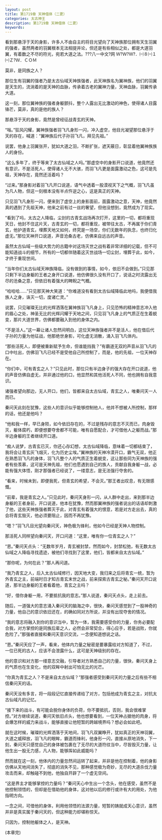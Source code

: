 ```yaml
---
layout: post
title: 第1719章 天神借体（二更）
categories: 太古神王
description: 第1719章 天神借体（二更）
keywords:
---
```


看到那悬浮于天的身影，许多人不由自主的将目光望向了天神族那位拥有天生羽翼的强者，虽然两者的羽翼根本无法相提并论，但还是有些相似之处，都是大道羽翼，有着数之不尽的符光，宛若大道之法。???八一中文?网  Ｗ?Ｗ?Ｗ?．㈠８㈠１㈠Ｚ?Ｗ．ＣＯＭ

莫非，是同族之人？

那位生有羽翼的强者乃是太古仙域天神族强者，此天神族名为翼神族，他们的羽翼是天生的，流淌着的是天神的血脉，传承着古老的翼神力量，天神血脉，羽翼传承大道。

这一刻，那位翼神族的强者身躯颤抖，整个人露出无比激动的神色，使得诸人目露锋芒，莫非，真的是他的族人？

那悬浮于天的身影，竟然是曾经征战青玄的天神。

“嗡。”狂风闪耀，翼神族强者羽飞凡身形一闪，冲入虚空，他目光凝望那位悬浮于天的存在，喊道：“翼神族后代子孙羽飞凡，拜见先祖。”

说罢，他身上羽翼张开，犹如大道之羽，不断扩张，遮天蔽日，彰显着他翼神族族人的身份。

“这么多年了，终于等来了太古仙域之人吗。”那虚空中的身影开口说道，他竟然还有意识，不是活死人，使得诸人无不大骇，而羽飞凡更是面露激动之色，这可是先祖，天神存在，竟然还活着吗？

“过来。”那身影对着羽飞凡开口说道，语气中透着一股漠视天下之气概，羽飞凡虽为凡人物，但这一刻根本没有半点忤逆之心，这是真正的天神。

只见羽飞凡身形一闪，便来到了虚空上的身影面前，面露激动之意，天神，他竟然真的遇到了先祖天神，他来之前有过一丝的奢望，但他没想到，竟然成为了现实。

“看到了吗，太古之人降临，尘封的古青玄战场再次打开，这里的一切，都将重现天日，他封不住这片天，古青玄的一切，都将重现，被带往太古，不再属于你们青玄，他护道青玄，埋葬天地又如何，终究是一场空，你们无数年的执念，也终归化虚无。”那位天神开口说道，声音沧桑古老，仿佛来自远古的声音。

虽然太古仙域一些级大势力的古籍中对这场灭世之战有着非常详细的记载，但不可能知道战斗的细节，所有的一切都伴随着这灭世战场一切尘封，埋葬于此，如今，才终于重现世间。

“当年你们太古仙域天神族降临，没有做到的事情，如今，依旧不会做到。”只见那只剩下半边身躯的王者之身开口说道，他仿佛很久没有开口了，说话之时流露出无尽的沧桑之意，但依旧有着强大的睥睨之气概。

“哈哈哈……”只见那天神大笑道：“你难道没有看到太古仙域降临此地吗，我便借我族人之身，诛灭一切，度诸亡灵。”

说罢，只见璀璨无比的光辉洒落在翼神族羽飞凡身上，只见恐怖的精神意志冲入他的眉心之处，神圣无比的光辉闪耀于天地之间，只见羽飞凡身上的气质正在生着蜕变，那片大道世界，仿佛都要融入到他的身体之内。

“不是活人。”这一幕让诸人忽然间明白，这位天神族强者并不是活人，他在借后代子孙的力量为他征战，他那绝世身影，可化虚无消散，涌入羽飞凡体内。

“那些活死人，即便被重新赋予生命，但谁能挡我？”有霸道无双的声音从羽飞凡的口中吐出，仿佛羽飞凡已经不是受他自己所控制了，而是，他的先祖，一位天神存在。

“你们中，可有青玄之人？”只见此时，那位只有半边身子的强大存在开口说道，他的声音仿佛自虚无，并非通过他的口，他显然和其他活死人不同，他也拥有自我意识。

诸强者望向那边，无人开口，他们，皆都来自太古仙域，青玄之人，唯秦问天一人而已。

秦问天此刻在犹豫，这些人的意识似乎能够控制他人，他并不想被人所控制，那样的话，他还是他吗？

“他和我一样，早已身陨，如今依旧存在的，不过是残存的意志不灭而已，肉身毁灭，躯体腐朽，即便想要夺舍都不可能，唯有自愿配合，才可借他人之躯而战。”那半边身躯的王者继续开口道。

“痴人说梦，古青玄已灭，你还心存幻想，太古仙域降临，意味着一切都结束了，我将会让青玄灰飞烟灭，化为历史尘埃。”翼神族的天神冷漠开口，霸气无双，他正在熟悉羽飞凡的身体，羽飞凡整个人的气质正生着蜕变，这让那些同为天神族的强者有些羡慕，这可是天神先祖，他们也愿遇到自己的族人，贡献自我身躯一战，必能有强大体悟，刚才那强者已经说了，一缕意志，是无法强行夺舍的。

“看来，时候未到，即便我死，但青玄的希望，不会灭。”那王者出叹息，有无限感慨。

“前辈，我是青玄之人。”只见此时，秦问天身形一闪，从人群中走出，来到那半边身躯的王者身前，开口说道，他本在犹豫，然而那翼神族的强者说出的话语却刺激了他，这些天神族强者葬灭于此，对青玄有着强大的恨意，若是对方走出去，真的会将青玄毁灭，他必须要阻止，因而不再犹豫。

“嗯？”羽飞凡目光望向秦问天，神色极为锋利，他如今已经是天神人物控制。

那活死人同样望向秦问天，开口问道：“这里，唯有你一位青玄之人？”

“恩。”秦问天点头：“无数年岁月，青玄被封禁，然而如今，封禁松弛，有无数太古仙域之人降临寻找遗迹，被他们寻找到了这里，他们，皆都来自太古仙域。”

“那你呢，为何在此？”那人再问道。

“我乃青玄之人，后入太古仙域修行，因天地大变，我归来之后将青玄一统，暂为外青玄之主，前端时日才知古青玄末世之战，前来探索古青玄之秘。”秦问天开口说道，那半边身躯的王者看着他，青玄之主吗？

“好，借你身躯一用，不要抵抗我的意志。”那人说道，秦问天点头，走上前去。

随后，一道强大的意志涌入秦问天的脑海之中，很快，秦问天感觉到了一股神奇的力量，他自己的意识依旧还在，的确如同对方所说，并没有出现夺舍的情况。

“我的意志将融入到你的意识当中，暂为一体，我需要感受你的力量，你务必要配合我，对方掌控的是同族后辈之人，必然会非常契合，得心应手，若是战败，你就危险了。”那强者直接和秦问天意识交流，一念便知道想说之话。

“恩。”秦问天应了一声，看来，他体内力量之秘密是要暴露给对方知道了，不过，一位已死的古人，应该不会泄露什么，这可是天神级别的存在。

他的意识和对方那一缕意志交融，引导者对方熟悉自己的力量，很快，秦问天身上的气质也在生变化，他的双眸中射出可怕无比的光芒。

“你真为青玄之人？不是来自太古仙域？”那强者感受到秦问天的力量之后有些不相信秦问天的话。

秦问天没有多言，将一段段记忆直接传递给了对方，包括他成为青玄之主，对抗太古仙域凡的记忆。

“接下来的战斗，有可能会脱你身体的负荷，你不要抵抗，否则，我会很难掌控。”对方继续说道，秦问天依旧点头，他也想要看到，一位天神占据他的肉身，将会爆怎样的威力来战斗，能够直接让他短暂的跨越境界吗？想必会如此吧。

就在这时候，璀璨的光辉洒落于天地间，羽飞凡双翼睁开，犹如真正的天神羽翼，大道之威释放，羽飞凡的眼眸，霸道而锋利，他身形一闪，直接从原地消失，下一刻，秦问天只感觉自己的身体被包裹在了无尽的大道符纹当中，尽皆毁灭力量，让他生出一股无力感，凡人物，能够挥如此威能吗？

然而就在这一刻，他体内的力量忽然间运转了起来，并非是他在控制着，他的身影仿佛从天地间消失了，彻底的消失不见，那种感觉极为奇妙，无尽的大道杀伐力量攻击而来，却触碰不到他，他独自开辟了一个虚无空间。

“这是界主才能够掌控的力量吗？”秦问天心中生出一个念头，他在感受，虽然不是他控制领悟的，但却是在借助他的身体，这对他以后的修行或许有大的用处，为他指明方向。

一念之间，可借他的身体，利用他领悟的法源力量，短暂的铸就成天心意识，虽然并非是真实属于秦问天的，但这种能力却堪称惊天。

只因为，控制他躯体之人，是天神。

(本章完)
